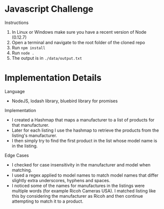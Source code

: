 # Javascript Challenge 
Instructions
1. In Linux or Windows make sure you have a recent version of Node (0.12.7)
2. Open a terminal and navigate to the root folder of the cloned repo
3. Run `npm install` 
4. Run `node .`
5. The output is in `./data/output.txt`

# Implementation Details
Language
- NodeJS, lodash library, bluebird library for promises

Implementation
- I created a Hashmap that maps a manufacturer to a list of products for that 
 manufacturer. 
- Later for each listing I use the hashmap to retrieve the products from the listing's manufacturer.  
- I then simply try to find the first product in the list whose model name is in the listing.

Edge Cases
- I checked for case insensitivity in the manufacturer and model when matching.
- I used a regex applied to model names to match model names that differ slightly extra underscores, hyphens and spaces.
- I noticed some of the names for manufactures in the listings were multiple words (for example Ricoh Cameras USA). I matched listing like this by considering the manufacturer as Ricoh and then continue attempting to match it to a product. 
